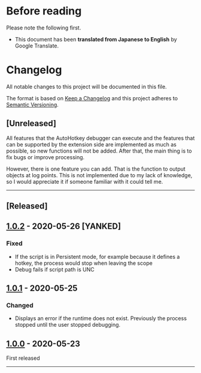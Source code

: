 # Before reading
Please note the following first.
* This document has been **translated from Japanese to English** by Google Translate.

# Changelog
All notable changes to this project will be documented in this file.

The format is based on [Keep a Changelog][Keep a Changelog] and this project adheres to [Semantic Versioning][Semantic Versioning].

## [Unreleased]
All features that the AutoHotkey debugger can execute and the features that can be supported by the extension side are implemented as much as possible, so new functions will not be added. After that, the main thing is to fix bugs or improve processing.

However, there is one feature you can add. That is the function to output objects at log points.
This is not implemented due to my lack of knowledge, so I would appreciate it if someone familiar with it could tell me.

---

## [Released]

## [1.0.2] - 2020-05-26 [YANKED]
### Fixed
* If the script is in Persistent mode, for example because it defines a hotkey, the process would stop when leaving the scope
* Debug fails if script path is UNC

## [1.0.1] - 2020-05-25
### Changed
* Displays an error if the runtime does not exist. Previously the process stopped until the user stopped debugging.

## [1.0.0] - 2020-05-23
First released

---

<!-- Links -->
[Keep a Changelog]: https://keepachangelog.com/
[Semantic Versioning]: https://semver.org/

<!-- Versions -->
[1.0.2]: https://github.com/zero-plusplus/vscode-autohotkey-debug/compare/v1.0.1..v1.0.2
[1.0.1]: https://github.com/zero-plusplus/vscode-autohotkey-debug/compare/v1.0.0..v1.0.1
[1.0.0]: https://github.com/zero-plusplus/vscode-autohotkey-debug/tree/v1.0.0